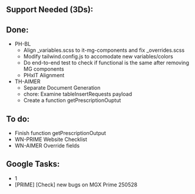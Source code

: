 ## Support Needed (3Ds):
## Done:
  - PH-BL
    - Align _variables.scss to it-mg-components and fix _overrides.scss
    - Modify tailwind.config.js to accomodate new variables/colors
    - Do end-to-end test to check if functional is the same after removing MG components
    - PHxIT Alignment
  - TH-AIMER
    - Separate Document Generation
    - chore: Examine tableInsertRequests payload
    - Create a function getPrescriptionOuptut
## To do:
  - Finish function getPrescriptionOutput
  - WN-PRIME Website Checklist
  - WN-AIMER Override fields
## Google Tasks:
  - 1
  - [PRIME] [Check] new bugs on MGX Prime 250528